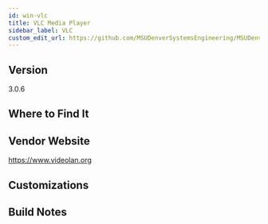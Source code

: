 ```yaml
---
id: win-vlc
title: VLC Media Player
sidebar_label: VLC
custom_edit_url: https://github.com/MSUDenverSystemsEngineering/MSUDenverSystemsEngineering.github.io/edit/source/docs/package-win-vlc.md
---
```


## Version
3.0.6

## Where to Find It

## Vendor Website
https://www.videolan.org

## Customizations

## Build Notes
